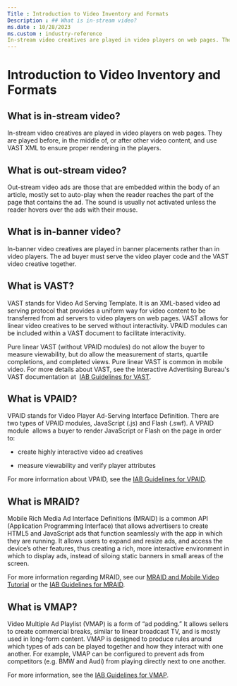 ```yaml
---
Title : Introduction to Video Inventory and Formats
Description : ## What is in-stream video?
ms.date : 10/28/2023
ms.custom : industry-reference
In-stream video creatives are played in video players on web pages. They
---
```



# Introduction to Video Inventory and Formats





## What is in-stream video?

In-stream video creatives are played in video players on web pages. They
are played before, in the middle of, or after other video content, and
use VAST XML to ensure proper rendering in the players.





## What is out-stream video?

Out-stream video ads are those that are embedded within the body of an
article, mostly set to auto-play when the reader reaches the part of the
page that contains the ad. The sound is usually not activated unless the
reader hovers over the ads with their mouse. 





## What is in-banner video?

In-banner video creatives are played in banner placements rather than in
video players. The ad buyer must serve the video player code and the
VAST video creative together.





## What is VAST?

VAST stands for Video Ad Serving Template. It is an XML-based video ad
serving protocol that provides a uniform way for video content to be
transferred from ad servers to video players on web pages. VAST allows
for linear video creatives to be served without interactivity. VPAID
modules can be included within a VAST document to facilitate
interactivity.

Pure linear VAST (without VPAID modules) do not allow the buyer to
measure viewability, but do allow the measurement of starts, quartile
completions, and completed views. Pure linear VAST is common in mobile
video. For more details about VAST, see the Interactive Advertising
Bureau's VAST documentation at 
<a href="http://www.iab.net/guidelines/508676/digitalvideo/vast"
class="xref" target="_blank">IAB Guidelines for VAST</a>.





## What is VPAID?



VPAID stands for Video Player Ad-Serving Interface Definition. There are
two types of VPAID modules, JavaScript (.js) and Flash (.swf). A VPAID
module  allows a buyer to render JavaScript or Flash on the page in
order to:

- create highly interactive video ad creatives



- measure viewability and verify player attributes

For more information about VPAID, see the
<a href="http://www.iab.net/vpaid" class="xref" target="_blank">IAB
Guidelines for VPAID</a>.





## What is MRAID?

Mobile Rich Media Ad Interface Definitions (MRAID) is a common API
(Application Programming Interface) that allows advertisers to create
HTML5 and JavaScript ads that function seamlessly with the app in which
they are running. It allows users to expand and resize ads, and access
the device’s other features, thus creating a rich, more interactive
environment in which to display ads, instead of siloing static banners
in small areas of the screen.

  
  
For more information regarding MRAID, see our
<a href="mraid-and-mobile-video-tutorial.md" class="xref">MRAID and
Mobile Video Tutorial</a> or
the <a href="http://www.iab.net/mraid" class="xref" target="_blank">IAB
Guidelines for MRAID</a>.





## What is VMAP?

Video Multiple Ad Playlist (VMAP) is a form of “ad podding.” It allows
sellers to create commercial breaks, similar to linear broadcast TV, and
is mostly used in long-form content. VMAP is designed to produce rules
around which types of ads can be played together and how they interact
with one another. For example, VMAP can be configured to prevent ads
from competitors (e.g. BMW and Audi) from playing directly next to one
another.

For more information, see
the <a href="http://www.iab.net/guidelines/508676/digitalvideo/vsuite/vmap"
class="xref" target="_blank">IAB Guidelines for VMAP</a>.






